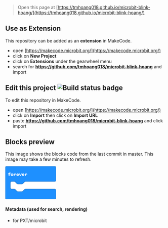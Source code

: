 
> Open this page at [https://tmhoang018.github.io/microbit-blink-hoang/](https://tmhoang018.github.io/microbit-blink-hoang/)

## Use as Extension

This repository can be added as an **extension** in MakeCode.

* open [https://makecode.microbit.org/](https://makecode.microbit.org/)
* click on **New Project**
* click on **Extensions** under the gearwheel menu
* search for **https://github.com/tmhoang018/microbit-blink-hoang** and import

## Edit this project ![Build status badge](https://github.com/tmhoang018/microbit-blink-hoang/workflows/MakeCode/badge.svg)

To edit this repository in MakeCode.

* open [https://makecode.microbit.org/](https://makecode.microbit.org/)
* click on **Import** then click on **Import URL**
* paste **https://github.com/tmhoang018/microbit-blink-hoang** and click import

## Blocks preview

This image shows the blocks code from the last commit in master.
This image may take a few minutes to refresh.

![A rendered view of the blocks](https://github.com/tmhoang018/microbit-blink-hoang/raw/master/.github/makecode/blocks.png)

#### Metadata (used for search, rendering)

* for PXT/microbit
<script src="https://makecode.com/gh-pages-embed.js"></script><script>makeCodeRender("{{ site.makecode.home_url }}", "{{ site.github.owner_name }}/{{ site.github.repository_name }}");</script>
